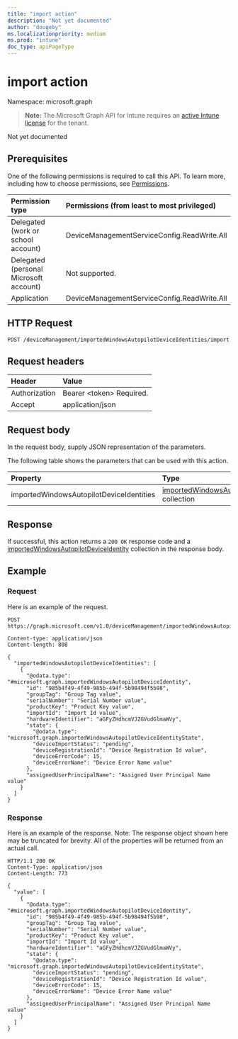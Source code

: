 ```yaml
---
title: "import action"
description: "Not yet documented"
author: "dougeby"
ms.localizationpriority: medium
ms.prod: "intune"
doc_type: apiPageType
---
```


# import action

Namespace: microsoft.graph

> **Note:** The Microsoft Graph API for Intune requires an [active Intune license](https://go.microsoft.com/fwlink/?linkid=839381) for the tenant.

Not yet documented

## Prerequisites
One of the following permissions is required to call this API. To learn more, including how to choose permissions, see [Permissions](/graph/permissions-reference).

|Permission type|Permissions (from least to most privileged)|
|:---|:---|
|Delegated (work or school account)|DeviceManagementServiceConfig.ReadWrite.All|
|Delegated (personal Microsoft account)|Not supported.|
|Application|DeviceManagementServiceConfig.ReadWrite.All|

## HTTP Request
<!-- {
  "blockType": "ignored"
}
-->
``` http
POST /deviceManagement/importedWindowsAutopilotDeviceIdentities/import
```

## Request headers
|Header|Value|
|:---|:---|
|Authorization|Bearer &lt;token&gt; Required.|
|Accept|application/json|

## Request body
In the request body, supply JSON representation of the parameters.

The following table shows the parameters that can be used with this action.

|Property|Type|Description|
|:---|:---|:---|
|importedWindowsAutopilotDeviceIdentities|[importedWindowsAutopilotDeviceIdentity](../resources/intune-enrollment-importedwindowsautopilotdeviceidentity.md) collection|Not yet documented|



## Response
If successful, this action returns a `200 OK` response code and a [importedWindowsAutopilotDeviceIdentity](../resources/intune-enrollment-importedwindowsautopilotdeviceidentity.md) collection in the response body.

## Example

### Request
Here is an example of the request.
``` http
POST https://graph.microsoft.com/v1.0/deviceManagement/importedWindowsAutopilotDeviceIdentities/import

Content-type: application/json
Content-length: 808

{
  "importedWindowsAutopilotDeviceIdentities": [
    {
      "@odata.type": "#microsoft.graph.importedWindowsAutopilotDeviceIdentity",
      "id": "985b4f49-4f49-985b-494f-5b98494f5b98",
      "groupTag": "Group Tag value",
      "serialNumber": "Serial Number value",
      "productKey": "Product Key value",
      "importId": "Import Id value",
      "hardwareIdentifier": "aGFyZHdhcmVJZGVudGlmaWVy",
      "state": {
        "@odata.type": "microsoft.graph.importedWindowsAutopilotDeviceIdentityState",
        "deviceImportStatus": "pending",
        "deviceRegistrationId": "Device Registration Id value",
        "deviceErrorCode": 15,
        "deviceErrorName": "Device Error Name value"
      },
      "assignedUserPrincipalName": "Assigned User Principal Name value"
    }
  ]
}
```

### Response
Here is an example of the response. Note: The response object shown here may be truncated for brevity. All of the properties will be returned from an actual call.
``` http
HTTP/1.1 200 OK
Content-Type: application/json
Content-Length: 773

{
  "value": [
    {
      "@odata.type": "#microsoft.graph.importedWindowsAutopilotDeviceIdentity",
      "id": "985b4f49-4f49-985b-494f-5b98494f5b98",
      "groupTag": "Group Tag value",
      "serialNumber": "Serial Number value",
      "productKey": "Product Key value",
      "importId": "Import Id value",
      "hardwareIdentifier": "aGFyZHdhcmVJZGVudGlmaWVy",
      "state": {
        "@odata.type": "microsoft.graph.importedWindowsAutopilotDeviceIdentityState",
        "deviceImportStatus": "pending",
        "deviceRegistrationId": "Device Registration Id value",
        "deviceErrorCode": 15,
        "deviceErrorName": "Device Error Name value"
      },
      "assignedUserPrincipalName": "Assigned User Principal Name value"
    }
  ]
}
```




